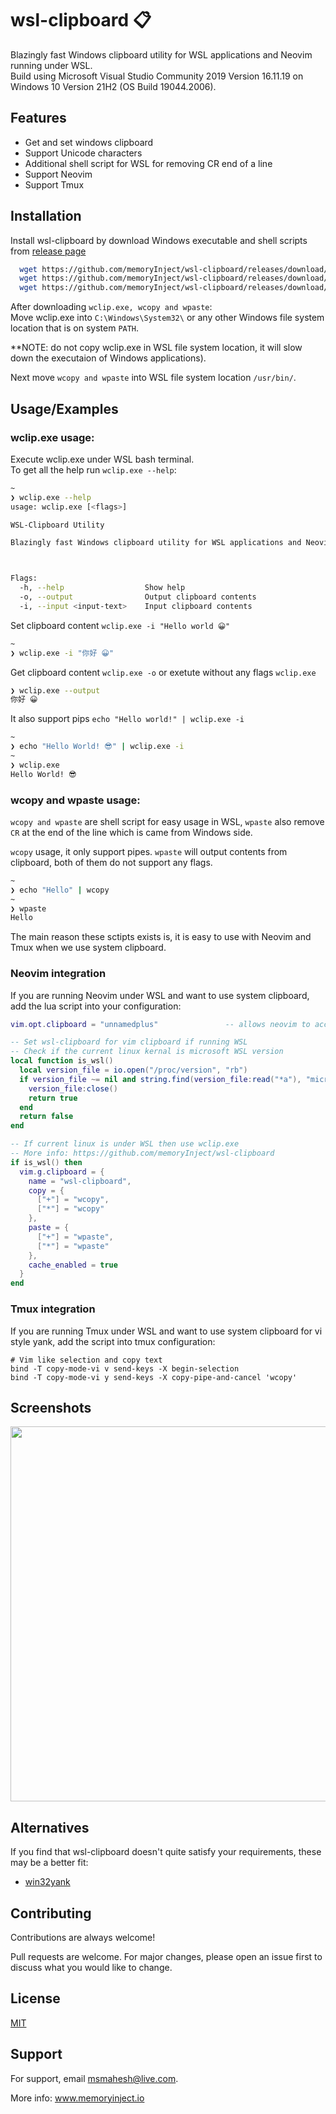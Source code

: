 
# wsl-clipboard 📋

Blazingly fast Windows clipboard utility for WSL applications and Neovim running under WSL.     
Build using Microsoft Visual Studio Community 
2019 Version 16.11.19 on Windows 10 Version 21H2 (OS Build 19044.2006).

## Features

- Get and set windows clipboard
- Support Unicode characters
- Additional shell script for WSL for removing CR end of a line
- Support Neovim 
- Support Tmux 


## Installation

Install wsl-clipboard by download Windows executable and shell scripts from [release page](https://github.com/memoryInject/wsl-clipboard/releases/tag/v0.1.0)

```bash
  wget https://github.com/memoryInject/wsl-clipboard/releases/download/v0.1.0/wclip.exe
  wget https://github.com/memoryInject/wsl-clipboard/releases/download/v0.1.0/wcopy
  wget https://github.com/memoryInject/wsl-clipboard/releases/download/v0.1.0/wpaste
```

After downloading `wclip.exe, wcopy and wpaste`:  
Move wclip.exe into `C:\Windows\System32\` or any other Windows file system location that is on system `PATH`.

**NOTE: do not copy wclip.exe in WSL file system location, it will slow down the executaion of Windows applications).   

Next move `wcopy and wpaste` into WSL file system location `/usr/bin/`.
## Usage/Examples
### wclip.exe usage:
Execute wclip.exe under WSL bash terminal.  
To get all the help run `wclip.exe --help`:

```bash
~
❯ wclip.exe --help
usage: wclip.exe [<flags>]

WSL-Clipboard Utility

Blazingly fast Windows clipboard utility for WSL applications and Neovim running under WSL



Flags:
  -h, --help                  Show help
  -o, --output                Output clipboard contents
  -i, --input <input-text>    Input clipboard contents

```

Set clipboard content `wclip.exe -i "Hello world 😀"`

```bash
~                                                                                         ✘ INT
❯ wclip.exe -i "你好 😀"
```

Get clipboard content `wclip.exe -o` or exetute without any flags `wclip.exe`
```bash
❯ wclip.exe --output
你好 😀  
```

It also support pips `echo "Hello world!" | wclip.exe -i`
```bash
~
❯ echo "Hello World! 😎" | wclip.exe -i
~
❯ wclip.exe
Hello World! 😎
```

### wcopy and wpaste usage:
`wcopy and wpaste` are shell script for easy usage in WSL, `wpaste` also remove `CR` at the end of the line which is came from Windows side.

`wcopy` usage, it only support pipes.
`wpaste` will output contents from clipboard, both of them do not support any flags.
```bash
~
❯ echo "Hello" | wcopy
~
❯ wpaste
Hello
```

The main reason these sctipts exists is, it is easy to use with Neovim and Tmux when we use system clipboard.

### Neovim integration
If you are running Neovim under WSL and want to use system clipboard, add the lua script into your configuration:
```lua
vim.opt.clipboard = "unnamedplus"               -- allows neovim to access the system clipboard

-- Set wsl-clipboard for vim clipboard if running WSL
-- Check if the current linux kernal is microsoft WSL version
local function is_wsl()
  local version_file = io.open("/proc/version", "rb")
  if version_file ~= nil and string.find(version_file:read("*a"), "microsoft") then
    version_file:close()
    return true
  end
  return false
end

-- If current linux is under WSL then use wclip.exe
-- More info: https://github.com/memoryInject/wsl-clipboard
if is_wsl() then
  vim.g.clipboard = {
    name = "wsl-clipboard",
    copy = {
      ["+"] = "wcopy",
      ["*"] = "wcopy"
    },
    paste = {
      ["+"] = "wpaste",
      ["*"] = "wpaste"
    },
    cache_enabled = true
  }
end

```

### Tmux integration
If you are running Tmux under WSL and want to use system clipboard for vi style yank, add the script into tmux configuration:
```tmux
# Vim like selection and copy text
bind -T copy-mode-vi v send-keys -X begin-selection
bind -T copy-mode-vi y send-keys -X copy-pipe-and-cancel 'wcopy'
```
## Screenshots

<img src="https://user-images.githubusercontent.com/72661846/193530685-24a11425-5dcf-474a-b763-cb98325f2845.jpg" width="600">


## Alternatives
If you find that wsl-clipboard doesn't quite satisfy your requirements, these may be a better fit:
- [win32yank](https://github.com/equalsraf/win32yank)


## Contributing

Contributions are always welcome!

Pull requests are welcome. For major changes, please open an issue first to discuss what you would like to change.



## License

[MIT](https://choosealicense.com/licenses/mit/)


## Support

For support, email msmahesh@live.com.  

More info: www.memoryinject.io
